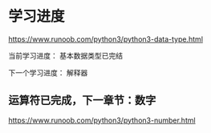 # 学习进度

https://www.runoob.com/python3/python3-data-type.html

当前学习进度： 基本数据类型已完结

下一个学习进度： 解释器

## 运算符已完成，下一章节：数字

https://www.runoob.com/python3/python3-number.html

